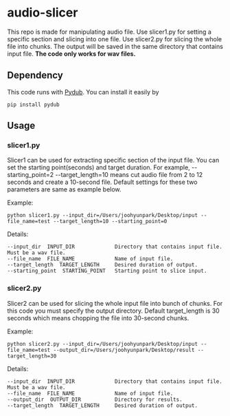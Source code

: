 # audio-slicer
This repo is made for manipulating audio file. Use slicer1.py for setting a specific section and slicing into one file. Use slicer2.py for slicing the whole file into chunks. The output will be saved in the same directory that contains input file.
**The code only works for wav files.** 

## Dependency 
This code runs with [Pydub](https://github.com/jiaaro/pydub). You can install it easily by
```
pip install pydub
```

## Usage
### slicer1.py
Slicer1 can be used for extracting specific section of the input file. You can set the starting point(seconds) and target duration. For example, --starting_point=2 --target_length=10 means cut audio file from 2 to 12 seconds and create a 10-second file. Default settings for these two parameters are same as example below. 

Example: <br>
```
python slicer1.py --input_dir=/Users/joohyunpark/Desktop/input --file_name=test --target_length=10 --starting_point=0
```

Details: <br>
```
--input_dir  INPUT_DIR             Directory that contains input file. Must be a wav file.
--file_name  FILE_NAME             Name of input file.
--target_length  TARGET_LENGTH     Desired duration of output.
--starting_point  STARTING_POINT   Starting point to slice input.
```

### slicer2.py
Slicer2 can be used for slicing the whole input file into bunch of chunks. For this code you must specify the output directory. Default target_length is 30 seconds which means chopping the file into 30-second chunks.

Example: <br>
```
python slicer2.py --input_dir=/Users/joohyunpark/Desktop/input --file_name=test --output_dir=/Users/joohyunpark/Desktop/result --target_length=30
```

Details: <br>
```
--input_dir  INPUT_DIR             Directory that contains input file. Must be a wav file.
--file_name  FILE_NAME             Name of input file.
--output_dir  OUTPUT_DIR           Directory for results.
--target_length  TARGET_LENGTH     Desired duration of output.
```
